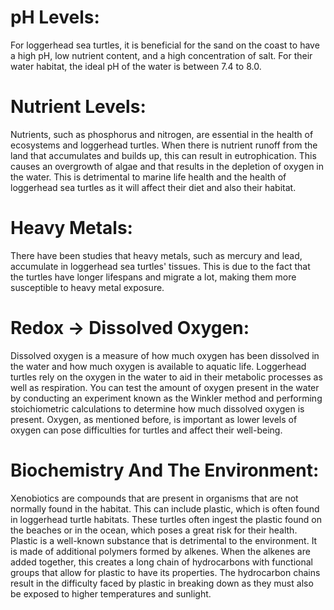 # pH Levels:
For loggerhead sea turtles, it is beneficial for the sand on the coast to have a high pH, low nutrient content, and a high concentration of salt. For their water habitat, the ideal pH of the water is between 7.4 to 8.0.

# Nutrient Levels:
Nutrients, such as phosphorus and nitrogen, are essential in the health of ecosystems and loggerhead turtles. When there is nutrient runoff from the land that accumulates and builds up, this can result in eutrophication. This causes an overgrowth of algae and that results in the depletion of oxygen in the water. This is detrimental to marine life health and the health of loggerhead sea turtles as it will affect their diet and also their habitat.

# Heavy Metals:
There have been studies that heavy metals, such as mercury and lead, accumulate in loggerhead sea turtles' tissues. This is due to the fact that the turtles have longer lifespans and migrate a lot, making them more susceptible to heavy metal exposure.

# Redox &rarr; Dissolved Oxygen:
Dissolved oxygen is a measure of how much oxygen has been dissolved in the water and how much oxygen is available to aquatic life. Loggerhead turtles rely on the oxygen in the water to aid in their metabolic processes as well as respiration. You can test the amount of oxygen present in the water by conducting an experiment known as the Winkler method and performing stoichiometric calculations to determine how much dissolved oxygen is present. Oxygen, as mentioned before, is important as lower levels of oxygen can pose difficulties for turtles and affect their well-being.

# Biochemistry And The Environment:
Xenobiotics are compounds that are present in organisms that are not normally found in the habitat. This can include plastic, which is often found in loggerhead turtle habitats. These turtles often ingest the plastic found on the beaches or in the ocean, which poses a great risk for their health. Plastic is a well-known substance that is detrimental to the environment. It is made of additional polymers formed by alkenes. When the alkenes are added together, this creates a long chain of hydrocarbons with functional groups that allow for plastic to have its properties. The hydrocarbon chains result in the difficulty faced by plastic in breaking down as they must also be exposed to higher temperatures and sunlight.
